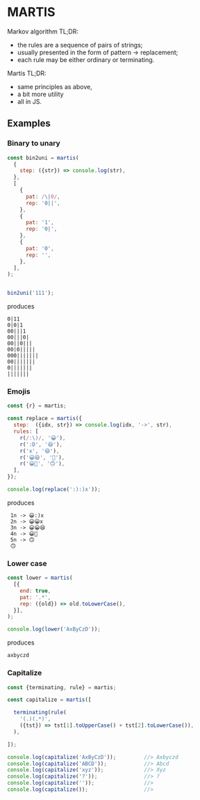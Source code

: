# MARTIS

Markov algorithm TL;DR:

- the rules are a sequence of pairs of strings;
- usually presented in the form of pattern → replacement;
- each rule may be either ordinary or terminating.

Martis TL;DR:

- same principles as above,
- a bit more utility
- all in JS.

## Examples

### Binary to unary

```javascript
const bin2uni = martis(
  {
    step: ({str}) => console.log(str),
  },
  [
    {
      pat: /\|0/,
      rep: '0||',
    },
    {
      pat: '1',
      rep: '0|',
    },
    {
      pat: '0',
      rep: '',
    },
  ],
);


bin2uni('111');
```

produces

```
0|11
0|0|1
00|||1
00|||0|
00||0|||
00|0|||||
000|||||||
00|||||||
0|||||||
|||||||
```

### Emojis

```javascript
const {r} = martis;

const replace = martis({
  step:  ({idx, str}) => console.log(idx, '->', str),
  rules: [
    r(/:\)/, '😀'),
    r(':D', '😆'),
    r('x', '😆'),
    r('😀😆', '🤣'),
    r('😀🤣', '🙃'),
  ],
});

console.log(replace(':):)x'));
```

produces

```
 1n -> 😀:)x
 2n -> 😀😀x
 3n -> 😀😀😆
 4n -> 😀🤣
 5n -> 🙃
 🙃
```

### Lower case

```javascript
const lower = martis(
  [{
    end: true,
    pat: '.*',
    rep: ({old}) => old.toLowerCase(),
  }],
);

console.log(lower('AxByCzD'));
```

produces

```
axbyczd
```

### Capitalize

```javascript
const {terminating, rule} = martis;

const capitalize = martis([

  terminating(rule(
    '(.)(.*)',
    ({tst}) => tst[1].toUpperCase() + tst[2].toLowerCase()),
  ),

]);

console.log(capitalize('AxByCzD'));         //> Axbyczd
console.log(capitalize('ABCD'));            //> Abcd
console.log(capitalize('xyz'));             //> Xyz
console.log(capitalize('?'));               //> ?
console.log(capitalize(''));                //>
console.log(capitalize());                  //>
```
